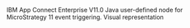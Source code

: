 IBM App Connect Enterprise V11.0 Java user-defined node for MicroStrategy 11 event triggering. Visual representation 
